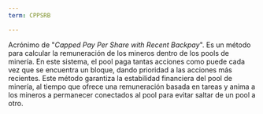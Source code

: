 ```yaml
---
term: CPPSRB

---
```

Acrónimo de "*Capped Pay Per Share with Recent Backpay*". Es un método para calcular la remuneración de los mineros dentro de los pools de minería. En este sistema, el pool paga tantas acciones como puede cada vez que se encuentra un bloque, dando prioridad a las acciones más recientes. Este método garantiza la estabilidad financiera del pool de minería, al tiempo que ofrece una remuneración basada en tareas y anima a los mineros a permanecer conectados al pool para evitar saltar de un pool a otro.